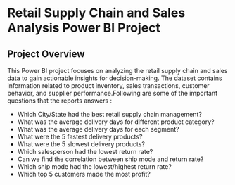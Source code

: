 # Retail Supply Chain and Sales Analysis Power BI Project

## Project Overview

This Power BI project focuses on analyzing the retail supply chain and sales data to gain actionable insights for decision-making. The dataset contains information related to product inventory, sales transactions, customer behavior, and supplier performance.Following are some of the important questions that the reports answers : 

* Which City/State had the best retail supply chain management?
* What was the average delivery days for different product category?
* What was the average delivery days for each segment?
* What were the 5 fastest delivery products?
* What were the 5 slowest delivery products?
* Which salesperson had the lowest return rate?
* Can we find the correlation between ship mode and return rate?
* Which ship mode had the lowest/highest return rate?
* Which top 5 customers made the most profit?


